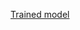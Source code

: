 [Trained model](https://drive.google.com/drive/folders/1X37ze0qYxkupqu0PYUu1Gbn3CGE_YvEM?usp=sharing)
